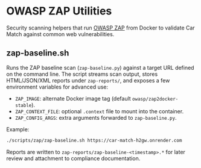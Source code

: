 # OWASP ZAP Utilities

Security scanning helpers that run [OWASP ZAP](https://www.zaproxy.org/) from
Docker to validate Car Match against common web vulnerabilities.

## zap-baseline.sh
Runs the ZAP baseline scan (`zap-baseline.py`) against a target URL defined on
the command line. The script streams scan output, stores HTML/JSON/XML reports
under `zap-reports/`, and exposes a few environment variables for advanced use:

- `ZAP_IMAGE`: alternate Docker image tag (default `owasp/zap2docker-stable`).
- `ZAP_CONTEXT_FILE`: optional `.context` file to mount into the container.
- `ZAP_CONFIG_ARGS`: extra arguments forwarded to `zap-baseline.py`.

Example:

```bash
./scripts/zap/zap-baseline.sh https://car-match-h2gw.onrender.com
```

Reports are written to `zap-reports/zap-baseline-<timestamp>.*` for later review
and attachment to compliance documentation.
